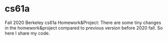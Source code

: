 # cs61a
Fall 2020 Berkeley cs61a Homework&Project: There are some tiny changes in the homework&project compared to previous version before 2020 fall. So here I share my code.
